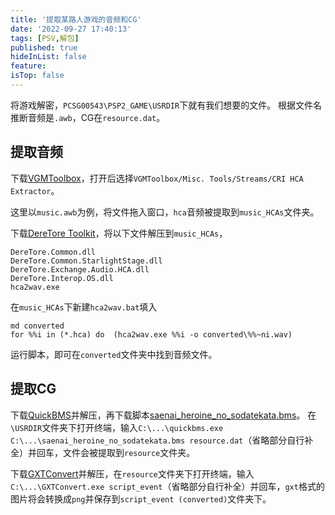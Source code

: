 ```yaml
---
title: '提取某路人游戏的音频和CG'
date: '2022-09-27 17:40:13'
tags: [PSV,解包]
published: true
hideInList: false
feature: 
isTop: false
---
```

将游戏解密，`PCSG00543\PSP2_GAME\USRDIR`下就有我们想要的文件。
根据文件名推断音频是`.awb`，CG在`resource.dat`。

## 提取音频

下载[VGMToolbox](https://sourceforge.net/projects/vgmtoolbox/)，打开后选择`VGMToolbox/Misc. Tools/Streams/CRI HCA Extractor`。

这里以`music.awb`为例，将文件拖入窗口，`hca`音频被提取到`music_HCAs`文件夹。

下载[DereTore Toolkit](https://github.com/OpenCGSS/DereTore/releases)，将以下文件解压到`music_HCAs`，

```
DereTore.Common.dll
DereTore.Common.StarlightStage.dll
DereTore.Exchange.Audio.HCA.dll
DereTore.Interop.OS.dll
hca2wav.exe
```

在`music_HCAs`下新建`hca2wav.bat`填入

```
md converted
for %%i in (*.hca) do  (hca2wav.exe %%i -o converted\%%~ni.wav)
```

运行脚本，即可在`converted`文件夹中找到音频文件。

## 提取CG

下载[QuickBMS](https://aluigi.altervista.org/papers/quickbms.zip)并解压，再下载脚本[saenai_heroine_no_sodatekata.bms](https://aluigi.altervista.org/bms/saenai_heroine_no_sodatekata.bms)。
在`\USRDIR`文件夹下打开终端，输入`C:\...\quickbms.exe C:\...\saenai_heroine_no_sodatekata.bms resource.dat`（省略部分自行补全）并回车，文件会被提取到`resource`文件夹。

下载[GXTConvert](https://github.com/xdanieldzd/GXTConvert/releases)并解压，在`resource`文件夹下打开终端，输入`C:\...\GXTConvert.exe script_event`（省略部分自行补全）并回车，`gxt`格式的图片将会转换成`png`并保存到`script_event (converted)`文件夹下。
